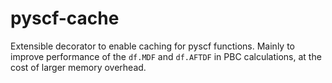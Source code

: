 pyscf-cache
===========

Extensible decorator to enable caching for pyscf functions.
Mainly to improve performance of the `df.MDF` and `df.AFTDF` in PBC calculations, at the cost of larger memory overhead.
